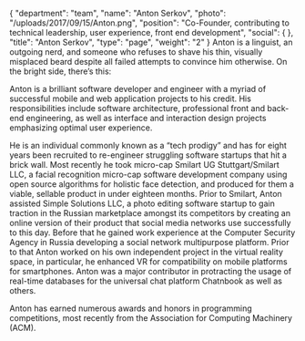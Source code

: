 {
  "department": "team",
  "name": "Anton Serkov",
  "photo": "/uploads/2017/09/15/Anton.png",
  "position": "Co-Founder, contributing to technical leadership, user experience, front end development",
  "social": {
  },
  "title": "Anton Serkov",
  "type": "page",
  "weight": "2"
}
Anton is a linguist, an outgoing nerd, and someone who refuses to shave his thin, visually misplaced beard despite all failed attempts to convince him otherwise. On the bright side, there’s this:

Anton is a brilliant software developer and engineer with a myriad of successful mobile
and web application projects to his credit. His responsibilities include software architecture,
professional front and back-end engineering, as well as interface and interaction design
projects emphasizing optimal user experience.

He is an individual commonly known as a “tech prodigy” and has for eight years been recruited to re-engineer struggling software startups that hit a brick wall. Most recently he took micro-cap Smilart UG Stuttgart/Smilart LLC, a facial recognition micro-cap software development company using open source algorithms for holistic face detection, and produced for them a viable, sellable product in under eighteen months. Prior to Smilart, Anton assisted Simple Solutions LLC, a photo editing software startup to gain traction in the Russian marketplace amongst its competitors by creating an online version of their product that social media networks use successfully to this day. Before that he gained work experience at the Computer Security Agency in Russia developing a social network multipurpose platform. Prior to that Anton worked on his own independent project in the virtual reality space, in particular, he enhanced VR for compatibility on mobile platforms for smartphones. Anton was a major contributor in protracting the usage of real-time databases for the universal chat platform Chatnbook as well as others.

Anton has earned numerous awards and honors in programming competitions, most recently from the Association for Computing Machinery (ACM).
